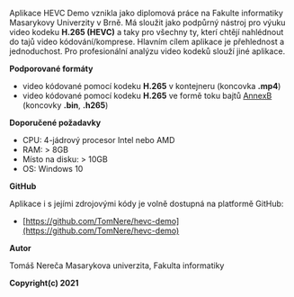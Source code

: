 ﻿Aplikace HEVC Demo vznikla jako diplomová práce na Fakulte informatiky Masarykovy Univerzity v Brně. Má sloužit jako podpůrný nástroj pro výuku video kodeku **H.265 (HEVC)** a taky pro všechny ty, kterí chtějí nahlédnout do tajů video kódování/komprese. Hlavním cílem aplikace je přehlednost a jednoduchost. Pro profesionální analýzu video kodeků slouží jiné aplikace.

**Podporované formáty**

* video kódované pomocí kodeku **H.265** v kontejneru (koncovka **.mp4**)
* video kódované pomocí kodeku **H.265** ve formě toku bajtů [AnnexB](https://aomedia.org/av1/specification/annex-b/) (koncovky **.bin**, **.h265**)


**Doporučené požadavky**

* CPU: 4-jádrový procesor Intel nebo AMD
* RAM: > 8GB
* Místo na disku: > 10GB
* OS: Windows 10

**GitHub**

Aplikace i s jejími zdrojovými kódy je volně dostupná na platformě GitHub:
* [https://github.com/TomNere/hevc-demo](https://github.com/TomNere/hevc-demo)

**Autor**

Tomáš Nereča
Masarykova univerzita, Fakulta informatiky


**Copyright(c) 2021**